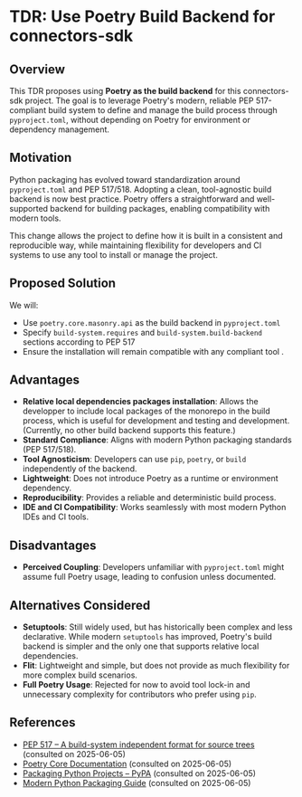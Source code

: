 # TDR: Use Poetry Build Backend for connectors-sdk

## Overview

This TDR proposes using **Poetry as the build backend** for this connectors-sdk project. The goal is to leverage Poetry's modern, reliable PEP 517-compliant build system to define and manage the build process through `pyproject.toml`, without depending on Poetry for environment or dependency management.

## Motivation

Python packaging has evolved toward standardization around `pyproject.toml` and PEP 517/518. Adopting a clean, tool-agnostic build backend is now best practice. Poetry offers a straightforward and well-supported backend for building packages, enabling compatibility with modern tools.

This change allows the project to define how it is built in a consistent and reproducible way, while maintaining flexibility for developers and CI systems to use any tool to install or manage the project.

## Proposed Solution

We will:

- Use `poetry.core.masonry.api` as the build backend in `pyproject.toml`
- Specify `build-system.requires` and `build-system.build-backend` sections according to PEP 517
- Ensure the installation will remain compatible with any compliant tool
.

## Advantages

- **Relative local dependencies packages installation**: Allows the developper to include local packages of the monorepo in the build process, which is useful for development and testing and development. (Currently, no other build backend supports this feature.)
- **Standard Compliance**: Aligns with modern Python packaging standards (PEP 517/518).
- **Tool Agnosticism**: Developers can use `pip`, `poetry`, or `build` independently of the backend.
- **Lightweight**: Does not introduce Poetry as a runtime or environment dependency.
- **Reproducibility**: Provides a reliable and deterministic build process.
- **IDE and CI Compatibility**: Works seamlessly with most modern Python IDEs and CI tools.

## Disadvantages

- **Perceived Coupling**: Developers unfamiliar with `pyproject.toml` might assume full Poetry usage, leading to confusion unless documented.

## Alternatives Considered

- **Setuptools**: Still widely used, but has historically been complex and less declarative. While modern `setuptools` has improved, Poetry's build backend is simpler and the only one that supports relative local dependencies.
- **Flit**: Lightweight and simple, but does not provide as much flexibility for more complex build scenarios.
- **Full Poetry Usage**: Rejected for now to avoid tool lock-in and unnecessary complexity for contributors who prefer using `pip`.

## References

- [PEP 517 – A build-system independent format for source trees](https://peps.python.org/pep-0517/) (consulted on 2025-06-05)
- [Poetry Core Documentation](https://python-poetry.org/docs/core/) (consulted on 2025-06-05)
- [Packaging Python Projects – PyPA](https://packaging.python.org/) (consulted on 2025-06-05)
- [Modern Python Packaging Guide](https://packaging.python.org/en/latest/tutorials/packaging-projects/) (consulted on 2025-06-05)
